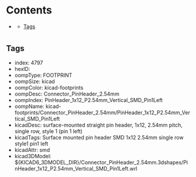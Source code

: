 



Contents
========

* [](#)
	* [Tags](#tags)

# 

## Tags

- index: 4797
- hexID: 
- oompType: FOOTPRINT
- oompSize: kicad
- oompColor: kicad-footprints
- oompDesc: Connector_PinHeader_2.54mm
- oompIndex: PinHeader_1x12_P2.54mm_Vertical_SMD_Pin1Left
- oompName: kicad-footprints/Connector_PinHeader_2.54mm/PinHeader_1x12_P2.54mm_Vertical_SMD_Pin1Left
- kicadDesc: surface-mounted straight pin header, 1x12, 2.54mm pitch, single row, style 1 (pin 1 left)
- kicadTags: Surface mounted pin header SMD 1x12 2.54mm single row style1 pin1 left
- kicadAttr: smd
- kicad3DModel: ${KICAD6_3DMODEL_DIR}/Connector_PinHeader_2.54mm.3dshapes/PinHeader_1x12_P2.54mm_Vertical_SMD_Pin1Left.wrl
